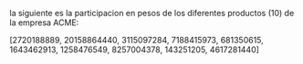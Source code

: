 la siguiente es la participacion en pesos de los diferentes productos (10) de la empresa ACME:


[2720188889, 20158864440, 3115097284, 7188415973, 681350615, 1643462913, 1258476549, 8257004378, 143251205, 4617281440]
